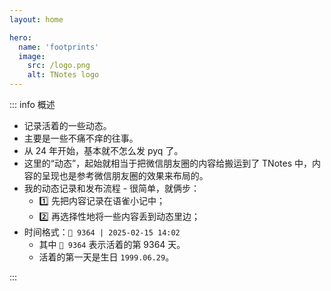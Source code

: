 ```yaml
---
layout: home

hero:
  name: 'footprints'
  image:
    src: /logo.png
    alt: TNotes logo
---
```


::: info 概述

- 记录活着的一些动态。
- 主要是一些不痛不痒的往事。
- 从 24 年开始，基本就不怎么发 pyq 了。
- 这里的“动态”，起始就相当于把微信朋友圈的内容给搬运到了 TNotes 中，内容的呈现也是参考微信朋友圈的效果来布局的。
- 我的动态记录和发布流程 - 很简单，就俩步：
  - 1️⃣ 先把内容记录在语雀小记中；
  - 2️⃣ 再选择性地将一些内容丢到动态里边；
- 时间格式：`👣 9364 | 2025-02-15 14:02`
  - 其中 `👣 9364` 表示活着的第 9364 天。
  - 活着的第一天是生日 `1999.06.29`。

:::

<SidebarCard pending />
